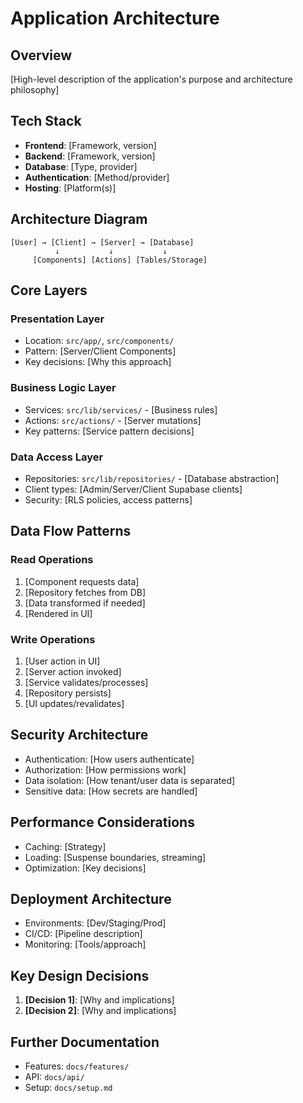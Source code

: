# Application Architecture

## Overview
[High-level description of the application's purpose and architecture philosophy]

## Tech Stack
- **Frontend**: [Framework, version]
- **Backend**: [Framework, version]
- **Database**: [Type, provider]
- **Authentication**: [Method/provider]
- **Hosting**: [Platform(s)]

## Architecture Diagram
```
[User] → [Client] → [Server] → [Database]
          ↓           ↓           ↓
     [Components] [Actions] [Tables/Storage]
```

## Core Layers

### Presentation Layer
- Location: `src/app/`, `src/components/`
- Pattern: [Server/Client Components]
- Key decisions: [Why this approach]

### Business Logic Layer
- Services: `src/lib/services/` - [Business rules]
- Actions: `src/actions/` - [Server mutations]
- Key patterns: [Service pattern decisions]

### Data Access Layer
- Repositories: `src/lib/repositories/` - [Database abstraction]
- Client types: [Admin/Server/Client Supabase clients]
- Security: [RLS policies, access patterns]

## Data Flow Patterns

### Read Operations
1. [Component requests data]
2. [Repository fetches from DB]
3. [Data transformed if needed]
4. [Rendered in UI]

### Write Operations
1. [User action in UI]
2. [Server action invoked]
3. [Service validates/processes]
4. [Repository persists]
5. [UI updates/revalidates]

## Security Architecture
- Authentication: [How users authenticate]
- Authorization: [How permissions work]
- Data isolation: [How tenant/user data is separated]
- Sensitive data: [How secrets are handled]

## Performance Considerations
- Caching: [Strategy]
- Loading: [Suspense boundaries, streaming]
- Optimization: [Key decisions]

## Deployment Architecture
- Environments: [Dev/Staging/Prod]
- CI/CD: [Pipeline description]
- Monitoring: [Tools/approach]

## Key Design Decisions
1. **[Decision 1]**: [Why and implications]
2. **[Decision 2]**: [Why and implications]

## Further Documentation
- Features: `docs/features/`
- API: `docs/api/`
- Setup: `docs/setup.md`
